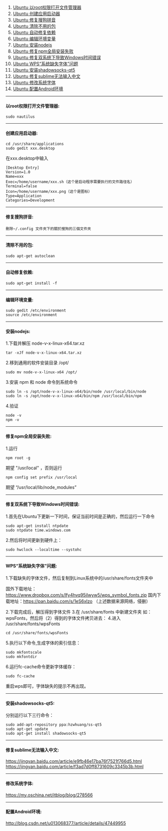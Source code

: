 1. [Ubuntu 以root权限打开文件管理器](#1)
2. [Ubuntu 创建应用启动器](#2)
3. [Ubuntu 修复搜狗拼音](#3)
4. [Ubuntu 清除不用的包](#4)
5. [Ubuntu 自动修复依赖](#5)
6. [Ubuntu 编辑环境变量](#6)
7. [Ubuntu 安装nodejs](#7)
8. [Ubuntu 修复npm全局安装失败](#8)
9. [Ubuntu 修复双系统下导致Windows时间错误](#9)
10. [Ubuntu WPS“系统缺失字体”问题](#10)
11. [Ubuntu 安装shadowsocks-qt5](#11)
12. [Ubuntu 修复sublime无法输入中文](#12)
13. [Ubuntu 修改系统字体](#13)
14. [Ubuntu 配置Android环境](#14)

---
#### <span id="1">以root权限打开文件管理器:</span>

	sudo nautilus
---
#### <span id="2">创建应用启动器:</span>

	cd /usr/share/applications
	sudo gedit xxx.desktop
 在xxx.desktop中输入
 
	[Desktop Entry]
	Version=1.0
	Name=xxx
	Exec=/home/username/xxx.sh（这个是启动程序需要执行的文件路径名）
	Terminal=false
	Icon=/home/username/xxx.png（这个是图标）
	Type=Application
	Categories=Development
---
#### <span id="3">修复搜狗拼音:</span>

	刪除~/.config 文件夾下的關於搜狗的三個文件夾
---
#### <span id="4">清除不用的包:</span>

	sudo apt-get autoclean
---
#### <span id="5">自动修复依赖:</span>

	sudo apt-get install -f
---
#### <span id="6">编辑环境变量:</span>

	sudo gedit /etc/environment
	source /etc/environment
---
#### <span id="7">安装nodejs:</span>
1.下载并解压 node-v-x-linux-x64.tar.xz

	tar -xJf node-v-x-linux-x64.tar.xz
2.移到通用的软件安装目录 /opt/ 

	sudo mv node-v-x-linux-x64 /opt/
3.安装 npm 和 node 命令到系统命令

	sudo ln -s /opt/node-v-x-linux-x64/bin/node /usr/local/bin/node
	sudo ln -s /opt/node-v-x-linux-x64/bin/npm /usr/local/bin/npm
4.验证

	node -v
	npm -v
---
#### <span id="8">修复npm全局安装失败:</span>
1.运行

	npm root -g
期望 "/usr/local" ，否则运行

	npm config set prefix /usr/local
期望 “/usr/local/lib/node_modules”

---
#### <span id="9">修复双系统下导致Windows时间错误:</span>
1.首先在Ubuntu下更新一下时间，保证当前时间是正确的，然后运行一下命令

	sudo apt-get install ntpdate
	sudo ntpdate time.windows.com
2.然后将时间更新到硬件上：

	sudo hwclock --localtime --systohc
---
#### <span id="10">WPS“系统缺失字体”问题:</span>
1.下载缺失的字体文件，然后复制到Linux系统中的/usr/share/fonts文件夹中

国外下载地址：<https://www.dropbox.com/s/lfy4hvq95ilwyw5/wps_symbol_fonts.zip>
	国内下载地址：<https://pan.baidu.com/s/1eS6xIzo>
（上述数据来源网络，侵删）

2.下载完成后，解压得到字体文件
3.在 /usr/share/fonts 中新建文件夹 如：wpsFonts，然后将（2）得到的字体文件拷贝进去：
4.进入 /usr/share/fonts/wpsFonts

	cd /usr/share/fonts/wpsFonts
5.执行以下命令,生成字体的索引信息：

	sudo mkfontscale
	sudo mkfontdir
6.运行fc-cache命令更新字体缓存：

	sudo fc-cache
重启wps即可，字体缺失的提示不再出现。

---
#### <span id="11">安装shadowsocks-qt5:</span>
分别运行以下三行命令：

	sudo add-apt-repository ppa:hzwhuang/ss-qt5
	sudo apt-get update
	sudo apt-get install shadowsocks-qt5
---
#### <span id="12">修复sublime无法输入中文:</span>
<https://jingyan.baidu.com/article/e9fb46e17ba76f7521f766d5.html>
<https://jingyan.baidu.com/article/f3ad7d0ff8731609c3345b3b.html>

---
#### <span id="13">修改系统字体:</span>
<https://my.oschina.net/itblog/blog/278566>

---
#### <span id="14">配置Android环境:</span>
<http://blog.csdn.net/u013068377/article/details/47449955>